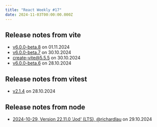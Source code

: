 ```yaml
---
title: "React Weekly #17"
date: 2024-11-03T00:00:00.000Z
---
```


## Release notes from vite

- [v6.0.0-beta.8](https://github.com/vitejs/vite/releases/tag/v6.0.0-beta.8) on 01.11.2024
- [v6.0.0-beta.7](https://github.com/vitejs/vite/releases/tag/v6.0.0-beta.7) on 30.10.2024
- [create-vite@5.5.5](https://github.com/vitejs/vite/releases/tag/create-vite%405.5.5) on 30.10.2024
- [v6.0.0-beta.6](https://github.com/vitejs/vite/releases/tag/v6.0.0-beta.6) on 28.10.2024

## Release notes from vitest

- [v2.1.4](https://github.com/vitest-dev/vitest/releases/tag/v2.1.4) on 28.10.2024

## Release notes from node

- [2024-10-29, Version 22.11.0 'Jod' (LTS), @richardlau](https://github.com/nodejs/node/releases/tag/v22.11.0) on 29.10.2024
